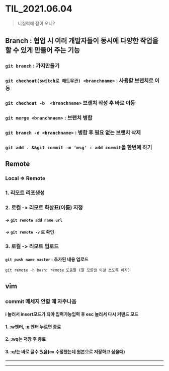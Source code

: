 # TIL_2021.06.04

>니실력에 잠이 오니?



## Branch : 협업 시 여러 개발자들이 동시에 다양한 작업을 할 수 있게 만들어 주는 기능

### ``git branch`` : 가지만들기

### ``git chechout(switch로 해도무관) <branchname>`` :  사용할 브랜치로 이동

### ``git chechout -b  <branchname>`` 브랜치 작성 후 바로 이동

### ``git merge <branchnaem>``  :  브랜치 병합

### ``git branch -d <branchname>`` :  병합 후 필요 없는 브랜치 삭제

### ``git add . &&git commit -m 'msg' : add commit``을 한번에 하기

## Remote

### Local => Remote

### 1.  리모트 리포생성

### 2. 로컬 -> 리모트 화살표(이름) 지정

#### -> ``git remote add name url``

#### -> ``git remote -v`` 로 확인

### 3. 로컬 -> 리모트 업로드

#### ``git push name master`` : 추가된 내용 업로드

``` python
git remote -h bash: remote 도움말 (잘 모를땐 이걸 쓰도록 하자)
```



## vim

### commit  메세지 안할 때 자주나옴

#### i 눌러서  insert모드가 되야 입력가능입력 후 esc 눌러서 다시 커맨드 모드

#### 1. :w엔터, :q 엔터 누르면 종료 

#### 2. :wq는 저장 후 종료 

#### 3. :q!는 바로 끌수 있음(ex 수정했는데 원본으로 저장하고 싶을때)



---

---


